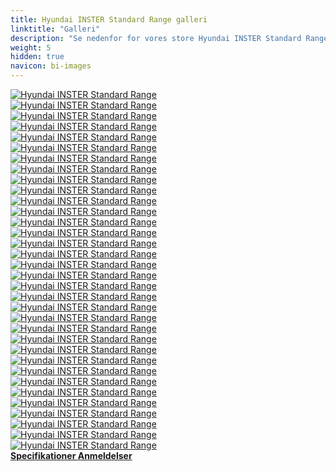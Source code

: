 ```yaml
---
title: Hyundai INSTER Standard Range galleri
linktitle: "Galleri"
description: "Se nedenfor for vores store Hyundai INSTER Standard Range billedgalleri. Klik på billederne for versioner i høj opløsning."
weight: 5
hidden: true
navicon: bi-images
---
```

<!-- markdownlint-disable MD033 -->
<div class="row" id ="my-gallery">
	<div class="pswp-grid-item col-6 col-md-4">
		<a href="https://media.evkx.net/multimedia/models/hyundai/inster/inster_standard_range/details_1.jpg"
data-pswp-src="https://media.evkx.net/multimedia/models/hyundai/inster/inster_standard_range/details_1.jpg"
data-pswp-width="3000"
data-pswp-height="2000" 
target="_blank">
			<img src="https://media.evkx.net/multimedia/models/hyundai/inster/inster_standard_range/details_1_xst.jpg" alt="Hyundai INSTER Standard Range" class="img-fluid " />
		</a>
	</div>
	<div class="pswp-grid-item col-6 col-md-4">
		<a href="https://media.evkx.net/multimedia/models/hyundai/inster/inster_standard_range/details_2.jpg"
data-pswp-src="https://media.evkx.net/multimedia/models/hyundai/inster/inster_standard_range/details_2.jpg"
data-pswp-width="3000"
data-pswp-height="2000" 
target="_blank">
			<img src="https://media.evkx.net/multimedia/models/hyundai/inster/inster_standard_range/details_2_xst.jpg" alt="Hyundai INSTER Standard Range" class="img-fluid " />
		</a>
	</div>
	<div class="pswp-grid-item col-6 col-md-4">
		<a href="https://media.evkx.net/multimedia/models/hyundai/inster/inster_standard_range/details_3.jpg"
data-pswp-src="https://media.evkx.net/multimedia/models/hyundai/inster/inster_standard_range/details_3.jpg"
data-pswp-width="3000"
data-pswp-height="2000" 
target="_blank">
			<img src="https://media.evkx.net/multimedia/models/hyundai/inster/inster_standard_range/details_3_xst.jpg" alt="Hyundai INSTER Standard Range" class="img-fluid " />
		</a>
	</div>
	<div class="pswp-grid-item col-6 col-md-4">
		<a href="https://media.evkx.net/multimedia/models/hyundai/inster/inster_standard_range/details_4.jpg"
data-pswp-src="https://media.evkx.net/multimedia/models/hyundai/inster/inster_standard_range/details_4.jpg"
data-pswp-width="3000"
data-pswp-height="2000" 
target="_blank">
			<img src="https://media.evkx.net/multimedia/models/hyundai/inster/inster_standard_range/details_4_xst.jpg" alt="Hyundai INSTER Standard Range" class="img-fluid " />
		</a>
	</div>
	<div class="pswp-grid-item col-6 col-md-4">
		<a href="https://media.evkx.net/multimedia/models/hyundai/inster/inster_standard_range/details_5.jpg"
data-pswp-src="https://media.evkx.net/multimedia/models/hyundai/inster/inster_standard_range/details_5.jpg"
data-pswp-width="3000"
data-pswp-height="2000" 
target="_blank">
			<img src="https://media.evkx.net/multimedia/models/hyundai/inster/inster_standard_range/details_5_xst.jpg" alt="Hyundai INSTER Standard Range" class="img-fluid " />
		</a>
	</div>
	<div class="pswp-grid-item col-6 col-md-4">
		<a href="https://media.evkx.net/multimedia/models/hyundai/inster/inster_standard_range/exterior_2.jpg"
data-pswp-src="https://media.evkx.net/multimedia/models/hyundai/inster/inster_standard_range/exterior_2.jpg"
data-pswp-width="3000"
data-pswp-height="2000" 
target="_blank">
			<img src="https://media.evkx.net/multimedia/models/hyundai/inster/inster_standard_range/exterior_2_xst.jpg" alt="Hyundai INSTER Standard Range" class="img-fluid " />
		</a>
	</div>
	<div class="pswp-grid-item col-6 col-md-4">
		<a href="https://media.evkx.net/multimedia/models/hyundai/inster/inster_standard_range/exterior_3.jpg"
data-pswp-src="https://media.evkx.net/multimedia/models/hyundai/inster/inster_standard_range/exterior_3.jpg"
data-pswp-width="3000"
data-pswp-height="2000" 
target="_blank">
			<img src="https://media.evkx.net/multimedia/models/hyundai/inster/inster_standard_range/exterior_3_xst.jpg" alt="Hyundai INSTER Standard Range" class="img-fluid " />
		</a>
	</div>
	<div class="pswp-grid-item col-6 col-md-4">
		<a href="https://media.evkx.net/multimedia/models/hyundai/inster/inster_standard_range/exterior_4.jpg"
data-pswp-src="https://media.evkx.net/multimedia/models/hyundai/inster/inster_standard_range/exterior_4.jpg"
data-pswp-width="3000"
data-pswp-height="2000" 
target="_blank">
			<img src="https://media.evkx.net/multimedia/models/hyundai/inster/inster_standard_range/exterior_4_xst.jpg" alt="Hyundai INSTER Standard Range" class="img-fluid " />
		</a>
	</div>
	<div class="pswp-grid-item col-6 col-md-4">
		<a href="https://media.evkx.net/multimedia/models/hyundai/inster/inster_standard_range/exterior_5.jpg"
data-pswp-src="https://media.evkx.net/multimedia/models/hyundai/inster/inster_standard_range/exterior_5.jpg"
data-pswp-width="3000"
data-pswp-height="2000" 
target="_blank">
			<img src="https://media.evkx.net/multimedia/models/hyundai/inster/inster_standard_range/exterior_5_xst.jpg" alt="Hyundai INSTER Standard Range" class="img-fluid " />
		</a>
	</div>
	<div class="pswp-grid-item col-6 col-md-4">
		<a href="https://media.evkx.net/multimedia/models/hyundai/inster/inster_standard_range/frontseats_1.jpg"
data-pswp-src="https://media.evkx.net/multimedia/models/hyundai/inster/inster_standard_range/frontseats_1.jpg"
data-pswp-width="3000"
data-pswp-height="2000" 
target="_blank">
			<img src="https://media.evkx.net/multimedia/models/hyundai/inster/inster_standard_range/frontseats_1_xst.jpg" alt="Hyundai INSTER Standard Range" class="img-fluid " />
		</a>
	</div>
	<div class="pswp-grid-item col-6 col-md-4">
		<a href="https://media.evkx.net/multimedia/models/hyundai/inster/inster_standard_range/frontseats_2.jpg"
data-pswp-src="https://media.evkx.net/multimedia/models/hyundai/inster/inster_standard_range/frontseats_2.jpg"
data-pswp-width="3000"
data-pswp-height="2000" 
target="_blank">
			<img src="https://media.evkx.net/multimedia/models/hyundai/inster/inster_standard_range/frontseats_2_xst.jpg" alt="Hyundai INSTER Standard Range" class="img-fluid " />
		</a>
	</div>
	<div class="pswp-grid-item col-6 col-md-4">
		<a href="https://media.evkx.net/multimedia/models/hyundai/inster/inster_standard_range/headlights_1.jpg"
data-pswp-src="https://media.evkx.net/multimedia/models/hyundai/inster/inster_standard_range/headlights_1.jpg"
data-pswp-width="3000"
data-pswp-height="2000" 
target="_blank">
			<img src="https://media.evkx.net/multimedia/models/hyundai/inster/inster_standard_range/headlights_1_xst.jpg" alt="Hyundai INSTER Standard Range" class="img-fluid " />
		</a>
	</div>
	<div class="pswp-grid-item col-6 col-md-4">
		<a href="https://media.evkx.net/multimedia/models/hyundai/inster/inster_standard_range/headlights_2.jpg"
data-pswp-src="https://media.evkx.net/multimedia/models/hyundai/inster/inster_standard_range/headlights_2.jpg"
data-pswp-width="3000"
data-pswp-height="2000" 
target="_blank">
			<img src="https://media.evkx.net/multimedia/models/hyundai/inster/inster_standard_range/headlights_2_xst.jpg" alt="Hyundai INSTER Standard Range" class="img-fluid " />
		</a>
	</div>
	<div class="pswp-grid-item col-6 col-md-4">
		<a href="https://media.evkx.net/multimedia/models/hyundai/inster/inster_standard_range/headlights_3.jpg"
data-pswp-src="https://media.evkx.net/multimedia/models/hyundai/inster/inster_standard_range/headlights_3.jpg"
data-pswp-width="3000"
data-pswp-height="2000" 
target="_blank">
			<img src="https://media.evkx.net/multimedia/models/hyundai/inster/inster_standard_range/headlights_3_xst.jpg" alt="Hyundai INSTER Standard Range" class="img-fluid " />
		</a>
	</div>
	<div class="pswp-grid-item col-6 col-md-4">
		<a href="https://media.evkx.net/multimedia/models/hyundai/inster/inster_standard_range/hmi_1.jpg"
data-pswp-src="https://media.evkx.net/multimedia/models/hyundai/inster/inster_standard_range/hmi_1.jpg"
data-pswp-width="3000"
data-pswp-height="2000" 
target="_blank">
			<img src="https://media.evkx.net/multimedia/models/hyundai/inster/inster_standard_range/hmi_1_xst.jpg" alt="Hyundai INSTER Standard Range" class="img-fluid " />
		</a>
	</div>
	<div class="pswp-grid-item col-6 col-md-4">
		<a href="https://media.evkx.net/multimedia/models/hyundai/inster/inster_standard_range/interior_1.jpg"
data-pswp-src="https://media.evkx.net/multimedia/models/hyundai/inster/inster_standard_range/interior_1.jpg"
data-pswp-width="3000"
data-pswp-height="2000" 
target="_blank">
			<img src="https://media.evkx.net/multimedia/models/hyundai/inster/inster_standard_range/interior_1_xst.jpg" alt="Hyundai INSTER Standard Range" class="img-fluid " />
		</a>
	</div>
	<div class="pswp-grid-item col-6 col-md-4">
		<a href="https://media.evkx.net/multimedia/models/hyundai/inster/inster_standard_range/interior_2.jpg"
data-pswp-src="https://media.evkx.net/multimedia/models/hyundai/inster/inster_standard_range/interior_2.jpg"
data-pswp-width="3000"
data-pswp-height="2000" 
target="_blank">
			<img src="https://media.evkx.net/multimedia/models/hyundai/inster/inster_standard_range/interior_2_xst.jpg" alt="Hyundai INSTER Standard Range" class="img-fluid " />
		</a>
	</div>
	<div class="pswp-grid-item col-6 col-md-4">
		<a href="https://media.evkx.net/multimedia/models/hyundai/inster/inster_standard_range/main_1.jpg"
data-pswp-src="https://media.evkx.net/multimedia/models/hyundai/inster/inster_standard_range/main_1.jpg"
data-pswp-width="3000"
data-pswp-height="2000" 
target="_blank">
			<img src="https://media.evkx.net/multimedia/models/hyundai/inster/inster_standard_range/main_1_xst.jpg" alt="Hyundai INSTER Standard Range" class="img-fluid " />
		</a>
	</div>
	<div class="pswp-grid-item col-6 col-md-4">
		<a href="https://media.evkx.net/multimedia/models/hyundai/inster/inster_standard_range/ports_1.jpg"
data-pswp-src="https://media.evkx.net/multimedia/models/hyundai/inster/inster_standard_range/ports_1.jpg"
data-pswp-width="3000"
data-pswp-height="2000" 
target="_blank">
			<img src="https://media.evkx.net/multimedia/models/hyundai/inster/inster_standard_range/ports_1_xst.jpg" alt="Hyundai INSTER Standard Range" class="img-fluid " />
		</a>
	</div>
	<div class="pswp-grid-item col-6 col-md-4">
		<a href="https://media.evkx.net/multimedia/models/hyundai/inster/inster_standard_range/rearlights_1.jpg"
data-pswp-src="https://media.evkx.net/multimedia/models/hyundai/inster/inster_standard_range/rearlights_1.jpg"
data-pswp-width="3000"
data-pswp-height="2196" 
target="_blank">
			<img src="https://media.evkx.net/multimedia/models/hyundai/inster/inster_standard_range/rearlights_1_xst.jpg" alt="Hyundai INSTER Standard Range" class="img-fluid " />
		</a>
	</div>
	<div class="pswp-grid-item col-6 col-md-4">
		<a href="https://media.evkx.net/multimedia/models/hyundai/inster/inster_standard_range/rearlights_2.jpg"
data-pswp-src="https://media.evkx.net/multimedia/models/hyundai/inster/inster_standard_range/rearlights_2.jpg"
data-pswp-width="3000"
data-pswp-height="1999" 
target="_blank">
			<img src="https://media.evkx.net/multimedia/models/hyundai/inster/inster_standard_range/rearlights_2_xst.jpg" alt="Hyundai INSTER Standard Range" class="img-fluid " />
		</a>
	</div>
	<div class="pswp-grid-item col-6 col-md-4">
		<a href="https://media.evkx.net/multimedia/models/hyundai/inster/inster_standard_range/screens_1.jpg"
data-pswp-src="https://media.evkx.net/multimedia/models/hyundai/inster/inster_standard_range/screens_1.jpg"
data-pswp-width="3000"
data-pswp-height="2000" 
target="_blank">
			<img src="https://media.evkx.net/multimedia/models/hyundai/inster/inster_standard_range/screens_1_xst.jpg" alt="Hyundai INSTER Standard Range" class="img-fluid " />
		</a>
	</div>
	<div class="pswp-grid-item col-6 col-md-4">
		<a href="https://media.evkx.net/multimedia/models/hyundai/inster/inster_standard_range/screens_2.jpg"
data-pswp-src="https://media.evkx.net/multimedia/models/hyundai/inster/inster_standard_range/screens_2.jpg"
data-pswp-width="3000"
data-pswp-height="2000" 
target="_blank">
			<img src="https://media.evkx.net/multimedia/models/hyundai/inster/inster_standard_range/screens_2_xst.jpg" alt="Hyundai INSTER Standard Range" class="img-fluid " />
		</a>
	</div>
	<div class="pswp-grid-item col-6 col-md-4">
		<a href="https://media.evkx.net/multimedia/models/hyundai/inster/inster_standard_range/secondrowseats_1.jpg"
data-pswp-src="https://media.evkx.net/multimedia/models/hyundai/inster/inster_standard_range/secondrowseats_1.jpg"
data-pswp-width="3000"
data-pswp-height="2000" 
target="_blank">
			<img src="https://media.evkx.net/multimedia/models/hyundai/inster/inster_standard_range/secondrowseats_1_xst.jpg" alt="Hyundai INSTER Standard Range" class="img-fluid " />
		</a>
	</div>
	<div class="pswp-grid-item col-6 col-md-4">
		<a href="https://media.evkx.net/multimedia/models/hyundai/inster/inster_standard_range/secondrowseats_2.jpg"
data-pswp-src="https://media.evkx.net/multimedia/models/hyundai/inster/inster_standard_range/secondrowseats_2.jpg"
data-pswp-width="3000"
data-pswp-height="2000" 
target="_blank">
			<img src="https://media.evkx.net/multimedia/models/hyundai/inster/inster_standard_range/secondrowseats_2_xst.jpg" alt="Hyundai INSTER Standard Range" class="img-fluid " />
		</a>
	</div>
	<div class="pswp-grid-item col-6 col-md-4">
		<a href="https://media.evkx.net/multimedia/models/hyundai/inster/inster_standard_range/secondrowseats_3.jpg"
data-pswp-src="https://media.evkx.net/multimedia/models/hyundai/inster/inster_standard_range/secondrowseats_3.jpg"
data-pswp-width="3000"
data-pswp-height="2000" 
target="_blank">
			<img src="https://media.evkx.net/multimedia/models/hyundai/inster/inster_standard_range/secondrowseats_3_xst.jpg" alt="Hyundai INSTER Standard Range" class="img-fluid " />
		</a>
	</div>
	<div class="pswp-grid-item col-6 col-md-4">
		<a href="https://media.evkx.net/multimedia/models/hyundai/inster/inster_standard_range/secondrowseats_4.jpg"
data-pswp-src="https://media.evkx.net/multimedia/models/hyundai/inster/inster_standard_range/secondrowseats_4.jpg"
data-pswp-width="3000"
data-pswp-height="2000" 
target="_blank">
			<img src="https://media.evkx.net/multimedia/models/hyundai/inster/inster_standard_range/secondrowseats_4_xst.jpg" alt="Hyundai INSTER Standard Range" class="img-fluid " />
		</a>
	</div>
	<div class="pswp-grid-item col-6 col-md-4">
		<a href="https://media.evkx.net/multimedia/models/hyundai/inster/inster_standard_range/trunk_1.jpg"
data-pswp-src="https://media.evkx.net/multimedia/models/hyundai/inster/inster_standard_range/trunk_1.jpg"
data-pswp-width="3000"
data-pswp-height="2000" 
target="_blank">
			<img src="https://media.evkx.net/multimedia/models/hyundai/inster/inster_standard_range/trunk_1_xst.jpg" alt="Hyundai INSTER Standard Range" class="img-fluid " />
		</a>
	</div>
	<div class="pswp-grid-item col-6 col-md-4">
		<a href="https://media.evkx.net/multimedia/models/hyundai/inster/inster_standard_range/trunk_2.jpg"
data-pswp-src="https://media.evkx.net/multimedia/models/hyundai/inster/inster_standard_range/trunk_2.jpg"
data-pswp-width="3000"
data-pswp-height="2000" 
target="_blank">
			<img src="https://media.evkx.net/multimedia/models/hyundai/inster/inster_standard_range/trunk_2_xst.jpg" alt="Hyundai INSTER Standard Range" class="img-fluid " />
		</a>
	</div>
	<div class="pswp-grid-item col-6 col-md-4">
		<a href="https://media.evkx.net/multimedia/models/hyundai/inster/inster_standard_range/trunk_3.jpg"
data-pswp-src="https://media.evkx.net/multimedia/models/hyundai/inster/inster_standard_range/trunk_3.jpg"
data-pswp-width="3000"
data-pswp-height="2000" 
target="_blank">
			<img src="https://media.evkx.net/multimedia/models/hyundai/inster/inster_standard_range/trunk_3_xst.jpg" alt="Hyundai INSTER Standard Range" class="img-fluid " />
		</a>
	</div>
	<div class="pswp-grid-item col-6 col-md-4">
		<a href="https://media.evkx.net/multimedia/models/hyundai/inster/inster_standard_range/trunk_4.jpg"
data-pswp-src="https://media.evkx.net/multimedia/models/hyundai/inster/inster_standard_range/trunk_4.jpg"
data-pswp-width="3000"
data-pswp-height="2000" 
target="_blank">
			<img src="https://media.evkx.net/multimedia/models/hyundai/inster/inster_standard_range/trunk_4_xst.jpg" alt="Hyundai INSTER Standard Range" class="img-fluid " />
		</a>
	</div>
	<div class="pswp-grid-item col-6 col-md-4">
		<a href="https://media.evkx.net/multimedia/models/hyundai/inster/inster_standard_range/trunk_5.jpg"
data-pswp-src="https://media.evkx.net/multimedia/models/hyundai/inster/inster_standard_range/trunk_5.jpg"
data-pswp-width="3000"
data-pswp-height="2000" 
target="_blank">
			<img src="https://media.evkx.net/multimedia/models/hyundai/inster/inster_standard_range/trunk_5_xst.jpg" alt="Hyundai INSTER Standard Range" class="img-fluid " />
		</a>
	</div>
	<div class="pswp-grid-item col-6 col-md-4">
		<a href="https://media.evkx.net/multimedia/models/hyundai/inster/inster_standard_range/v2l_1.jpg"
data-pswp-src="https://media.evkx.net/multimedia/models/hyundai/inster/inster_standard_range/v2l_1.jpg"
data-pswp-width="3000"
data-pswp-height="2000" 
target="_blank">
			<img src="https://media.evkx.net/multimedia/models/hyundai/inster/inster_standard_range/v2l_1_xst.jpg" alt="Hyundai INSTER Standard Range" class="img-fluid " />
		</a>
	</div>
	<div class="pswp-grid-item col-6 col-md-4">
		<a href="https://media.evkx.net/multimedia/models/hyundai/inster/inster_standard_range/v2l_2.jpg"
data-pswp-src="https://media.evkx.net/multimedia/models/hyundai/inster/inster_standard_range/v2l_2.jpg"
data-pswp-width="3000"
data-pswp-height="2000" 
target="_blank">
			<img src="https://media.evkx.net/multimedia/models/hyundai/inster/inster_standard_range/v2l_2_xst.jpg" alt="Hyundai INSTER Standard Range" class="img-fluid " />
		</a>
	</div>
</div>
<script type="module">
  import PhotoSwipeLightbox from '/js/photoswipe-lightbox.esm.js';
    const lightbox = new PhotoSwipeLightbox({
       gallery: '#my-gallery',
        children: 'a',
        pswpModule: () => import('/js/photoswipe.esm.js')
    });
lightbox.init();
</script>
<div class="mt-3 mb-3">
<a href="../specifications/" class="text-decoration-none text-black">
<strong><i class="bi-arrow-left"></i> Specifikationer </strong>
</a>
<a href="../reviews/" class="text-decoration-none text-black float-end">
<strong>Anmeldelser <i class="bi-arrow-right"></i></strong>
</a>
</div>
